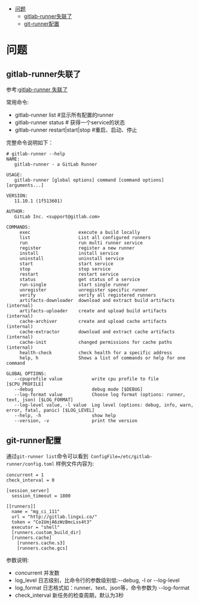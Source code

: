 - [问题](#%E9%97%AE%E9%A2%98)
  - [gitlab-runner失联了](#gitlab-runner%E5%A4%B1%E8%81%94%E4%BA%86)
  - [git-runner配置](#git-runner%E9%85%8D%E7%BD%AE)
# 问题
## gitlab-runner失联了
参考:[gitlab-runner 失联了](https://www.jianshu.com/p/6063c1a2fa47)

常用命令:

- gitlab-runner list #显示所有配置的runner
- gitlab-runner status # 获得一个service的状态
- gitlab-runner restart|start|stop #重启、启动、停止

完整命令说明如下：
```
# gitlab-runner --help
NAME:
   gitlab-runner - a GitLab Runner

USAGE:
   gitlab-runner [global options] command [command options] [arguments...]

VERSION:
   11.10.1 (1f513601)

AUTHOR:
   GitLab Inc. <support@gitlab.com>

COMMANDS:
     exec                  execute a build locally
     list                  List all configured runners
     run                   run multi runner service
     register              register a new runner
     install               install service
     uninstall             uninstall service
     start                 start service
     stop                  stop service
     restart               restart service
     status                get status of a service
     run-single            start single runner
     unregister            unregister specific runner
     verify                verify all registered runners
     artifacts-downloader  download and extract build artifacts (internal)
     artifacts-uploader    create and upload build artifacts (internal)
     cache-archiver        create and upload cache artifacts (internal)
     cache-extractor       download and extract cache artifacts (internal)
     cache-init            changed permissions for cache paths (internal)
     health-check          check health for a specific address
     help, h               Shows a list of commands or help for one command

GLOBAL OPTIONS:
   --cpuprofile value           write cpu profile to file [$CPU_PROFILE]
   --debug                      debug mode [$DEBUG]
   --log-format value           Choose log format (options: runner, text, json) [$LOG_FORMAT]
   --log-level value, -l value  Log level (options: debug, info, warn, error, fatal, panic) [$LOG_LEVEL]
   --help, -h                   show help
   --version, -v                print the version
```

## git-runner配置
通过`git-runner list`命令可以看到` ConfigFile=/etc/gitlab-runner/config.toml`
样例文件内容为:
```
concurrent = 1
check_interval = 0

[session_server]
  session_timeout = 1800

[[runners]]
  name = "mg_ci_111"
  url = "http://gitlab.lingxi.co/"
  token = "Co1UmjA6zWzBmcLss4t3"
  executor = "shell"
  [runners.custom_build_dir]
  [runners.cache]
    [runners.cache.s3]
    [runners.cache.gcs]
```

参数说明:
- concurrent 并发数
- log_level 日志级别，比命令行的参数级别低:--debug, -l or --log-level
- log_format 日志格式如：runner、text、json等，命令参数为 --log-format
- check_interval 新任务的检查周期，默认为3秒